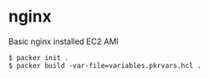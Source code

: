 # nginx

Basic nginx installed EC2 AMI

```
$ packer init .
$ packer build -var-file=variables.pkrvars.hcl .
```